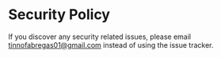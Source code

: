 # Security Policy

If you discover any security related issues, please email tinnofabregas01@gmail.com instead of using the issue tracker.
